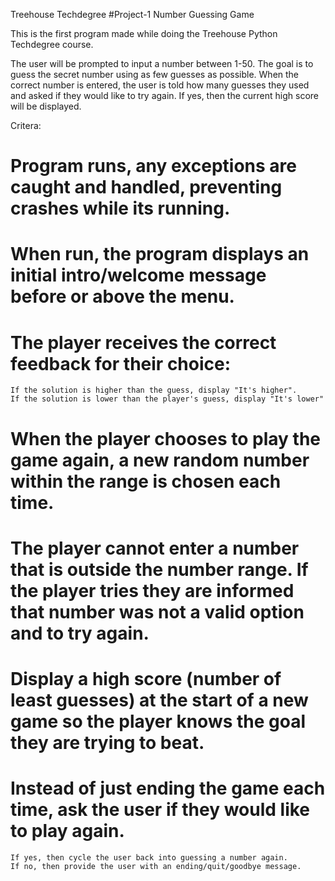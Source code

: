 Treehouse Techdegree 
#Project-1
Number Guessing Game

This is the first program made while doing the Treehouse Python Techdegree course. 

The user will be prompted to input a number between 1-50. The goal is to guess the secret number using as few guesses as possible. When the correct number is entered, the user is told how many guesses they used and asked if they would like to try again. If yes, then the current high score will be displayed. 


Critera:

# Program runs, any exceptions are caught and handled, preventing crashes while its running.

# When run, the program displays an initial intro/welcome message before or above the menu.

# The player receives the correct feedback for their choice:
    If the solution is higher than the guess, display "It's higher".
    If the solution is lower than the player's guess, display "It's lower"

# When the player chooses to play the game again, a new random number within the range is chosen each time.

# The player cannot enter a number that is outside the number range. If the player tries they are informed that number was not a valid option and to try again.

# Display a high score (number of least guesses) at the start of a new game so the player knows the goal they are trying to beat.

# Instead of just ending the game each time, ask the user if they would like to play again.
    If yes, then cycle the user back into guessing a number again.
    If no, then provide the user with an ending/quit/goodbye message.





